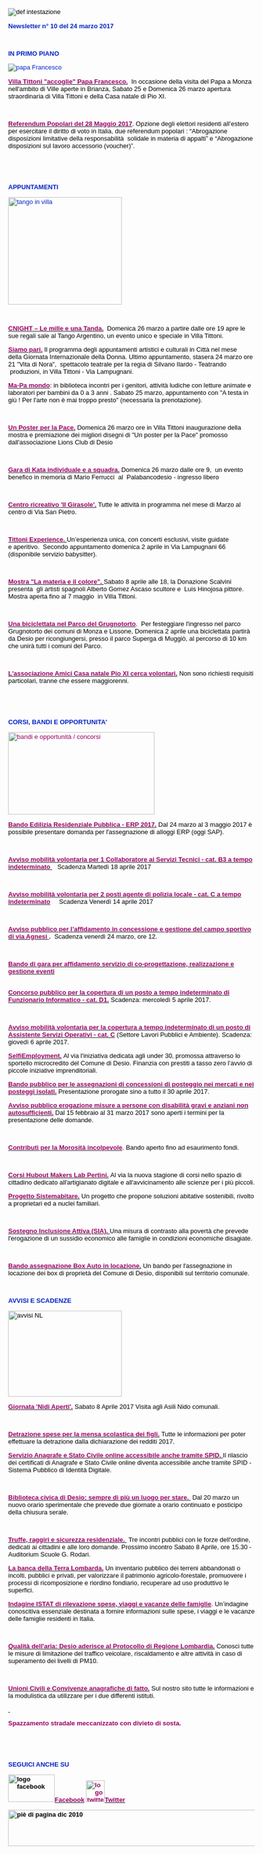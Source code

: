 <div style="font: normal 13px Arial; color:rgb(0, 0, 0);"><div class="WordSection1"><div><div><div><div><div><p class="MsoNormal"><img id="_x0000_i1025" src="http://www.comune.desio.mb.it/servizi/gestionedocumentale/visualizzadocumento.aspx?id=6276" _djrealurl="" alt="def intestazione"><o:p></o:p></p><div><div><p class="MsoNormal"><strong><span style="color:#0426C6">Newsletter n°&nbsp;10 del&nbsp;24 marzo 2017</span></strong><o:p></o:p></p></div><div><p class="MsoNormal">&nbsp;<o:p></o:p></p></div><div><p class="MsoNormal"><strong><span style="color:#0426C6">IN PRIMO PIANO</span></strong><o:p></o:p></p></div><div><p class="MsoNormal"><span style="color:#0426C6"><img id="_x0000_i1026" src="https://www.comune.desio.mb.it/servizi/gestionedocumentale/visualizzadocumento.aspx?ID=22263" _djrealurl="" alt="papa Francesco "></span><o:p></o:p></p></div><div><p class="MsoNormal"><strong><span style="color:#990066"><a href="http://www.comune.desio.mb.it/servizi/notizie/notizie_fase02.aspx?ID=43557" _djrealurl="http://www.comune.desio.mb.it/servizi/notizie/notizie_fase02.aspx?ID=43557" target="_blank"><span style="color:#990066">Villa Tittoni "accoglie" Papa Francesco.</span></a></span></strong>&nbsp; In occasione della visita del Papa a Monza nell'ambito di Ville aperte in Brianza, Sabato 25 e Domenica 26 marzo apertura straordinaria di Villa Tittoni e della Casa natale di Pio XI.<o:p></o:p></p></div><div><p class="MsoNormal">&nbsp;<o:p></o:p></p></div><div><p class="MsoNormal"><strong><span style="color:#990066"><a href="http://www.comune.desio.mb.it/servizi/notizie/notizie_fase02.aspx?ID=43670" _djrealurl="http://www.comune.desio.mb.it/servizi/notizie/notizie_fase02.aspx?ID=43670" target="_blank"><span style="color:#990066">Referendum Popolari del 28 Maggio 2017</span></a></span></strong><span style="color:black">. Opzione degli elettori residenti all’estero per esercitare il diritto di voto in Italia, due referendum popolari : “Abrogazione disposizioni limitative della responsabilità &nbsp;solidale in materia di appalti” e “Abrogazione disposizioni sul lavoro accessorio (voucher)”.</span><o:p></o:p></p></div><div><p class="MsoNormal">&nbsp;<o:p></o:p></p></div><div><p class="MsoNormal">&nbsp;<o:p></o:p></p></div><div><p class="MsoNormal"><strong><span style="color:#0426C6">APPUNTAMENTI </span></strong><o:p></o:p></p></div><div><div><p class="MsoNormal"><span style="color:#0426C6"><img border="0" width="232" height="219" style="width:2.4166in;height:2.2812in" id="_x0000_i1027" src="https://www.comune.desio.mb.it/servizi/gestionedocumentale/visualizzadocumento.aspx?ID=22264" _djrealurl="" alt="tango in villa"><o:p></o:p></span></p></div><div><p class="MsoNormal"><span style="color:#0426C6">&nbsp;<o:p></o:p></span></p></div><div><p class="MsoNormal"><span style="color:black"><a href="http://www.comune.desio.mb.it/servizi/notizie/notizie_fase02.aspx?ID=43563" _djrealurl="http://www.comune.desio.mb.it/servizi/notizie/notizie_fase02.aspx?ID=43563" target="_blank"><strong><span style="color:#990066">CNIGHT – Le mille e una Tanda.</span></strong></a></span><strong><span style="color:#990066">&nbsp;</span></strong><span style="color:black"> Domenica 26 marzo a partire dalle ore 19 apre le sue regali sale al Tango Argentino, un evento unico e speciale in Villa Tittoni.</span><span style="color:#0426C6"><o:p></o:p></span></p></div><div><p class="MsoNormal"><span style="color:#0426C6"><a href="http://www.comune.desio.mb.it/upload/desio/gestionedocumentale/culturandomarzo2017_784_22208.pdf" _djrealurl="http://www.comune.desio.mb.it/upload/desio/gestionedocumentale/culturandomarzo2017_784_22208.pdf" target="_blank"><strong><span style="color:#990066">Siamo pari.</span></strong></a> </span><span style="color:black">Il programma degli appuntamenti artistici e culturali in Città nel mese della&nbsp;Giornata Internazionale della Donna.&nbsp;Ultimo appuntamento, stasera 24&nbsp;marzo ore 21 "Vita di Nora",&nbsp;&nbsp;spettacolo teatrale per la regia di Silvano Ilardo - Teatrando &nbsp;produzioni, in Villa Tittoni - Via Lampugnani.</span><span style="color:#0426C6"><o:p></o:p></span></p></div></div></div><div><p class="MsoNormal"><span style="color:#990066"><a href="http://www.comune.desio.mb.it/servizi/notizie/notizie_fase02.aspx?ID=41527" _djrealurl="http://www.comune.desio.mb.it/servizi/notizie/notizie_fase02.aspx?ID=41527" target="_blank"><strong><span style="color:#990066">Ma-Pa mondo</span></strong></a></span><span style="color:black">: in biblioteca incontri per i genitori, attività ludiche con letture&nbsp;animate e laboratori per bambini da 0 a 3 anni . Sabato 25 marzo,&nbsp;appuntamento con "A testa in giù ! Per l'arte non è mai troppo presto" (necessaria la prenotazione).</span><o:p></o:p></p></div><div><p class="MsoNormal">&nbsp;<o:p></o:p></p></div><div><p class="MsoNormal"><strong><span style="color:#990066"><a href="http://www.comune.desio.mb.it/servizi/notizie/notizie_fase02.aspx?ID=43549" _djrealurl="http://www.comune.desio.mb.it/servizi/notizie/notizie_fase02.aspx?ID=43549" target="_blank"><span style="color:#990066">Un Poster per la Pace.</span></a></span></strong> Domenica 26 marzo ore in Villa Tittoni inaugurazione della mostra e premiazione dei migliori disegni di "Un poster per la Pace" promosso dall'associazione Lions Club di Desio<o:p></o:p></p></div><div><p class="MsoNormal">&nbsp;<o:p></o:p></p></div><div><p class="MsoNormal"><strong><span style="color:#990066"><a href="http://www.comune.desio.mb.it/servizi/notizie/notizie_fase02.aspx?ID=43647" _djrealurl="http://www.comune.desio.mb.it/servizi/notizie/notizie_fase02.aspx?ID=43647" target="_blank"><span style="color:#990066">Gara di Kata individuale e a squadra.</span></a></span></strong> Domenica 26 marzo dalle ore 9,&nbsp; un evento benefico in memoria di Mario Ferrucci&nbsp; al&nbsp; Palabancodesio - ingresso libero<o:p></o:p></p></div><div><p class="MsoNormal">&nbsp;<o:p></o:p></p></div><div><div><p class="MsoNormal"><span style="color:black"><a href="http://www.comune.desio.mb.it/servizi/notizie/notizie_fase02.aspx?ID=43331" _djrealurl="http://www.comune.desio.mb.it/servizi/notizie/notizie_fase02.aspx?ID=43331" target="_blank"><strong><span style="color:#990066">Centro ricreativo 'Il Girasole'.</span></strong></a> Tutte le attività in programma nel mese di Marzo&nbsp;al centro&nbsp;di Via San Pietro. </span><o:p></o:p></p></div><div><p class="MsoNormal">&nbsp;<o:p></o:p></p></div><div><p class="MsoNormal"><a href="http://www.comune.desio.mb.it/servizi/notizie/notizie_fase02.aspx?ID=43197" _djrealurl="http://www.comune.desio.mb.it/servizi/notizie/notizie_fase02.aspx?ID=43197" target="_blank"><strong><span style="color:#990066">Tittoni Experience.&nbsp;</span></strong></a><span style="color:black">Un’esperienza unica, con concerti esclusivi, visite guidate e&nbsp;aperitivo.&nbsp;&nbsp;Secondo appuntamento domenica 2 aprile in Via Lampugnani 66 (disponibile servizio babysitter).</span><o:p></o:p></p></div><div><p class="MsoNormal">&nbsp;<o:p></o:p></p></div><div><div><p class="MsoNormal"><strong><span style="color:#990066"><a href="http://www.comune.desio.mb.it/servizi/notizie/notizie_fase02.aspx?ID=43654" _djrealurl="http://www.comune.desio.mb.it/servizi/notizie/notizie_fase02.aspx?ID=43654" target="_blank"><span style="color:#990066">Mostra "La materia e il colore". </span></a></span></strong>Sabato 8 aprile alle 18, la Donazione Scalvini presenta&nbsp; gli artisti spagnoli Alberto Gomez Ascaso scultore&nbsp;e&nbsp;&nbsp;Luis Hinojosa pittore. Mostra aperta fino al 7 maggio&nbsp; in Villa Tittoni.<o:p></o:p></p></div><div><p class="MsoNormal">&nbsp;<o:p></o:p></p></div></div><div><p class="MsoNormal"><strong><span style="color:#990066"><a href="http://www.comune.desio.mb.it/servizi/notizie/notizie_fase02.aspx?ID=43684" _djrealurl="http://www.comune.desio.mb.it/servizi/notizie/notizie_fase02.aspx?ID=43684" target="_blank"><span style="color:#990066">Una biciclettata nel Parco del Grugnotorto</span></a></span></strong>.&nbsp; Per festeggiare l'ingresso nel parco Grugnotorto dei comuni di Monza e Lissone, Domenica 2 aprile una biciclettata partirà da Desio per ricongiungersi, presso il parco Superga di Muggiò, al percorso di 10 km che unirà tutti i comuni del Parco.<o:p></o:p></p></div><div><p class="MsoNormal">&nbsp;<o:p></o:p></p></div><div><p class="MsoNormal"><strong><span style="color:#990066"><a href="http://www.comune.desio.mb.it/servizi/notizie/notizie_fase02.aspx?ID=43605" _djrealurl="http://www.comune.desio.mb.it/servizi/notizie/notizie_fase02.aspx?ID=43605" target="_blank"><span style="color:#990066">L'associazione Amici Casa natale Pio XI cerca volontari.</span></a></span></strong> Non sono richiesti requisiti particolari, tranne che essere maggiorenni.<o:p></o:p></p></div><div><p class="MsoNormal">&nbsp;<o:p></o:p></p></div><div><p class="MsoNormal">&nbsp;<o:p></o:p></p></div><div><p class="MsoNormal"><strong><span style="color:#0426C6">CORSI, BANDI E OPPORTUNITA'</span></strong> <o:p></o:p></p></div><div><p class="MsoNormal"><span style="color:#990066"><img border="0" width="299" height="168" style="width:3.1145in;height:1.75in" id="_x0000_i1028" src="http://www.comune.desio.mb.it/servizi/gestionedocumentale/visualizzadocumento.aspx?id=18790" _djrealurl="" alt="bandi e opportunità / concorsi"></span><o:p></o:p></p></div><div><div><p class="MsoNormal"><span style="color:#990066"><a href="http://www.comune.desio.mb.it/servizi/notizie/notizie_fase02.aspx?ID=43613" _djrealurl="http://www.comune.desio.mb.it/servizi/notizie/notizie_fase02.aspx?ID=43613" target="_blank"><strong><span style="color:#990066">Bando Edilizia Residenziale Pubblica - ERP 2017.</span></strong></a><strong> </strong></span><span style="color:black">Dal 24 marzo al 3 maggio 2017 è possibile presentare domanda per l'assegnazione di alloggi ERP (oggi SAP).</span><o:p></o:p></p></div><div><p class="MsoNormal">&nbsp;<o:p></o:p></p></div><div><p class="MsoNormal"><span style="color:#990066"><a href="http://www.comune.desio.mb.it/servizi/notizie/notizie_fase02.aspx?ID=43600" _djrealurl="http://www.comune.desio.mb.it/servizi/notizie/notizie_fase02.aspx?ID=43600" target="_blank"><strong><span style="color:#990066">Avviso mobilità volontaria per 1 Collaboratore ai Servizi Tecnici - cat. B3 a tempo indeterminato&nbsp;</span></strong></a><strong>&nbsp;&nbsp; </strong></span><span style="color:black">Scadenza Martedì 18 aprile 2017</span><o:p></o:p></p></div><div><p class="MsoNormal">&nbsp;<o:p></o:p></p></div><div><p class="MsoNormal"><span style="color:#990066"><a href="http://www.comune.desio.mb.it/servizi/notizie/notizie_fase02.aspx?ID=43588" _djrealurl="http://www.comune.desio.mb.it/servizi/notizie/notizie_fase02.aspx?ID=43588" target="_blank"><strong><span style="color:#990066">Avviso mobilità volontaria per 2 posti agente di polizia locale - cat. C a tempo indeterminato</span></strong></a><strong>&nbsp;&nbsp;&nbsp;</strong></span><span style="color:black">&nbsp; Scadenza Venerdì 14 aprile 2017</span><o:p></o:p></p></div><div><p class="MsoNormal">&nbsp;<o:p></o:p></p></div><div><p class="MsoNormal"><strong><span style="color:#990066"><a href="http://www.comune.desio.mb.it/servizi/notizie/notizie_fase02.aspx?ID=43446" _djrealurl="http://www.comune.desio.mb.it/servizi/notizie/notizie_fase02.aspx?ID=43446" target="_blank"><span style="color:#990066">Avviso pubblico per l’affidamento in concessione e gestione del campo sportivo di via Agnesi </span></a>.</span></strong>&nbsp;&nbsp;Scadenza venerdì 24 marzo, ore 12.<o:p></o:p></p></div><div><p class="MsoNormal">&nbsp;<o:p></o:p></p></div></div><div><p class="MsoNormal"><a href="http://www.comune.desio.mb.it/servizi/notizie/notizie_fase02.aspx?ID=43410" _djrealurl="http://www.comune.desio.mb.it/servizi/notizie/notizie_fase02.aspx?ID=43410" target="_blank"><strong><span style="color:#990066">Bando di gara per affidamento servizio di co-progettazione, realizzazione e gestione eventi </span></strong></a><o:p></o:p></p></div><div><p class="MsoNormal"><br><a href="http://www.comune.desio.mb.it/servizi/notizie/notizie_fase02.aspx?ID=43461" _djrealurl="http://www.comune.desio.mb.it/servizi/notizie/notizie_fase02.aspx?ID=43461" target="_blank"><strong><span style="color:#990066">Concorso pubblico per la copertura di&nbsp;un posto a tempo indeterminato di Funzionario Informatico - cat. D1.</span></strong></a><span style="color:#990066"> </span>Scadenza: mercoledì 5 aprile 2017.<o:p></o:p></p></div><div><p class="MsoNormal">&nbsp;<o:p></o:p></p></div><div><p class="MsoNormal"><a href="http://www.comune.desio.mb.it/servizi/notizie/notizie_fase02.aspx?ID=43463" _djrealurl="http://www.comune.desio.mb.it/servizi/notizie/notizie_fase02.aspx?ID=43463" target="_blank"><strong><span style="color:#990066">Avviso mobilità volontaria per la copertura a tempo indeterminato di un posto di Assistente Servizi Operativi - cat. C</span></strong></a>&nbsp;(Settore Lavori Pubblici e Ambiente). Scadenza: giovedì 6 aprile 2017.<o:p></o:p></p></div><div><p class="MsoNormal"><span style="color:#990066"><a href="http://www.comune.desio.mb.it/servizi/notizie/notizie_fase02.aspx?ID=43223" _djrealurl="http://www.comune.desio.mb.it/servizi/notizie/notizie_fase02.aspx?ID=43223" target="_blank"><strong><span style="color:#990066">SelfiEmployment.</span></strong></a></span><strong><span style="color:black"> </span></strong><span style="color:black">Al via l'iniziativa dedicata agli under 30, promossa attraverso lo sportello microcredito del Comune di Desio. Finanzia con prestiti a tasso zero l’avvio di piccole iniziative imprenditoriali.</span><o:p></o:p></p></div></div><div><div><p class="MsoNormal"><strong><span style="color:#990066"><a href="http://www.comune.desio.mb.it/servizi/notizie/notizie_fase02.aspx?ID=42938" _djrealurl="http://www.comune.desio.mb.it/servizi/notizie/notizie_fase02.aspx?ID=42938" target="_blank"><span style="color:#990066">Bando pubblico per le assegnazioni di concessioni di posteggio nei mercati e nei posteggi isolati.</span></a></span></strong><span style="color:black"> Presentazione prorogate&nbsp;sino a tutto il 30 aprile 2017.</span><o:p></o:p></p></div><div><p class="MsoNormal"><span style="color:#990066"><a href="http://www.comune.desio.mb.it/servizi/notizie/notizie_fase02.aspx?ID=43164" _djrealurl="http://www.comune.desio.mb.it/servizi/notizie/notizie_fase02.aspx?ID=43164" target="_blank"><strong><span style="color:#990066">Avviso pubblico erogazione misure a persone con disabilità gravi e anziani non autosufficienti.</span></strong></a><strong> </strong></span><span style="color:black">Dal 15 febbraio al 31 marzo 2017 sono aperti i termini per la presentazione delle domande.</span><o:p></o:p></p></div></div><div><p class="MsoNormal">&nbsp;<o:p></o:p></p></div><div><p class="MsoNormal"><strong><span style="color:#990066"><a href="http://www.comune.desio.mb.it/servizi/notizie/notizie_fase02.aspx?ID=42983" _djrealurl="http://www.comune.desio.mb.it/servizi/notizie/notizie_fase02.aspx?ID=42983" target="_blank"><span style="color:#990066">Contributi per la Morosità incolpevole</span></a></span></strong>. Bando aperto fino ad esaurimento fondi. <o:p></o:p></p></div><div><p class="MsoNormal">&nbsp;<o:p></o:p></p></div><div><div><p class="MsoNormal"><span style="color:#990066"><a href="http://www.comune.desio.mb.it/servizi/notizie/notizie_fase02.aspx?ID=43208" _djrealurl="http://www.comune.desio.mb.it/servizi/notizie/notizie_fase02.aspx?ID=43208" target="_blank"><strong><span style="color:#990066">Corsi Hubout Makers Lab Pertini.</span></strong></a><strong> </strong></span><span style="color:black">Al via&nbsp;la nuova&nbsp;stagione di corsi nello spazio di cittadino dedicato all'artigianato digitale e all'avvicinamento alle scienze per i più piccoli. </span><o:p></o:p></p></div></div><div><p class="MsoNormal"><strong><span style="color:#990066"><a href="http://www.comune.desio.mb.it/servizi/notizie/notizie_fase02.aspx?ID=41431" _djrealurl="http://www.comune.desio.mb.it/servizi/notizie/notizie_fase02.aspx?ID=41431" target="_blank"><span style="color:#990066">Progetto Sistemabitare.</span></a></span></strong> Un progetto che propone soluzioni abitative sostenibili, rivolto a proprietari ed a nuclei familiari. <o:p></o:p></p></div><div><p class="MsoNormal">&nbsp;<o:p></o:p></p></div><div><p class="MsoNormal"><strong><span style="color:#990066"><a href="http://www.comune.desio.mb.it/servizi/notizie/notizie_fase02.aspx?ID=40660" _djrealurl="http://www.comune.desio.mb.it/servizi/notizie/notizie_fase02.aspx?ID=40660" target="_blank"><span style="color:#990066">Sostegno Inclusione Attiva (SIA).</span> </a></span></strong>Una misura di contrasto alla povertà che prevede l'erogazione di un sussidio economico alle famiglie in condizioni economiche disagiate.<o:p></o:p></p></div><div><p class="MsoNormal">&nbsp;<o:p></o:p></p></div><div><div><p class="MsoNormal"><span style="color:#990066"><a href="http://www.comune.desio.mb.it/servizi/notizie/notizie_fase02.aspx?ID=35369" _djrealurl="http://www.comune.desio.mb.it/servizi/notizie/notizie_fase02.aspx?ID=35369" target="_blank"><strong><span style="color:#990066">Bando assegnazione Box Auto in locazione.</span></strong></a><strong> </strong></span><span style="color:black">Un</span><strong><span style="color:#990066"> </span></strong><span style="color:black">bando per l'assegnazione in locazione dei box di proprietà del Comune di Desio, disponibili sul territorio comunale.</span><o:p></o:p></p></div><div><p class="MsoNormal">&nbsp;<o:p></o:p></p></div></div><div><p class="MsoNormal"><strong><span style="color:#0426C6">AVVISI E SCADENZE</span></strong> <o:p></o:p></p></div><div><div><p class="MsoNormal"><img border="0" width="232" height="175" style="width:2.4166in;height:1.8229in" id="_x0000_i1029" src="http://www.comune.desio.mb.it/servizi/gestionedocumentale/visualizzadocumento.aspx?id=18789" _djrealurl="" alt="avvisi NL"><o:p></o:p></p></div><div><div><p class="MsoNormal"><strong><span style="color:#990066"><a href="http://www.comune.desio.mb.it/servizi/notizie/notizie_fase02.aspx?ID=43479" _djrealurl="http://www.comune.desio.mb.it/servizi/notizie/notizie_fase02.aspx?ID=43479" target="_blank"><span style="color:#990066">Giornata 'Nidi Aperti'.</span></a> </span></strong><span style="color:black">Sabato 8 Aprile 2017 Visita agli Asili Nido comunali.</span><o:p></o:p></p></div><div><p class="MsoNormal">&nbsp;<o:p></o:p></p></div><div><p class="MsoNormal"><strong><span style="color:#990066"><a href="https://www.comune.desio.mb.it/upload/desio/newsletter/Detrazione%20spese%20per%20la%20mensa%20scolastica%20dei%20figli.%20Tutte%20le%20informazioni%20per%20poter%20effettuare%20la%20detrazione%20dalla%20dichiarazione%20dei%20redditi%202017" _djrealurl="https://www.comune.desio.mb.it/upload/desio/newsletter/Detrazione%20spese%20per%20la%20mensa%20scolastica%20dei%20figli.%20Tutte%20le%20informazioni%20per%20poter%20effettuare%20la%20detrazione%20dalla%20dichiarazione%20dei%20redditi%202017" target="_blank"><span style="color:#990066">Detrazione spese per la mensa scolastica dei figli.</span></a> </span></strong><span style="color:black">Tutte le informazioni per poter effettuare la detrazione dalla dichiarazione dei redditi 2017.</span><o:p></o:p></p></div></div><div><div><p class="MsoNormal"><strong><span style="color:#990066"><a href="http://www.comune.desio.mb.it/servizi/notizie/notizie_fase02.aspx?ID=43268" _djrealurl="http://www.comune.desio.mb.it/servizi/notizie/notizie_fase02.aspx?ID=43268" target="_blank"><span style="color:#990066">Servizio Anagrafe e Stato Civile online&nbsp;accessibile anche tramite SPID</span><span style="color:#990066">. </span></a></span></strong><span style="color:black">Il rilascio dei certificati di Anagrafe e Stato Civile online diventa accessibile anche tramite SPID - Sistema Pubblico di Identità Digitale. </span><o:p></o:p></p></div><div><p class="MsoNormal">&nbsp;<o:p></o:p></p></div><div><div><p class="MsoNormal"><a href="http://www.comune.desio.mb.it/servizi/notizie/notizie_fase02.aspx?ID=43469" _djrealurl="http://www.comune.desio.mb.it/servizi/notizie/notizie_fase02.aspx?ID=43469" target="_blank"><strong><span style="color:#990066">Biblioteca civica di Desio: sempre di più un luogo per stare. </span></strong></a><span style="color:#990066">&nbsp;</span><span style="color:black">Dal 20 marzo un nuovo orario sperimentale che prevede due giornate a orario continuato e posticipo della chiusura serale. &nbsp;</span><o:p></o:p></p></div><div><p class="MsoNormal"><span style="color:#0426C6">&nbsp;</span><o:p></o:p></p></div><div><p class="MsoNormal"><span style="color:black"><a href="http://www.comune.desio.mb.it/servizi/notizie/notizie_fase02.aspx?ID=43449" _djrealurl="http://www.comune.desio.mb.it/servizi/notizie/notizie_fase02.aspx?ID=43449" target="_blank"><strong><span style="color:#990066;background:white">Truffe, raggiri e sicurezza residenziale. </span></strong></a><span style="background:white">&nbsp;</span>Tre incontri pubblici con le forze dell'ordine, dedicati ai cittadini e alle loro domande. Prossimo incontro Sabato 8 Aprile, ore 15.30 - Auditorium Scuole G. Rodari.</span><o:p></o:p></p></div><div><p class="MsoNormal"><a href="http://www.comune.desio.mb.it/servizi/notizie/notizie_fase02.aspx?ID=43287" _djrealurl="http://www.comune.desio.mb.it/servizi/notizie/notizie_fase02.aspx?ID=43287" target="_blank"><strong><span style="color:#990066">La banca della Terra Lombarda.</span></strong></a> <span style="color:black">Un inventario pubblico dei terreni abbandonati o incolti, pubblici e privati, per valorizzare il patrimonio agricolo-forestale, promuovere i processi di ricomposizione e riordino fondiario, recuperare ad uso produttivo le superfici</span>.<o:p></o:p></p></div></div><div><p class="MsoNormal"><strong><span style="color:#990066"><a href="http://www.comune.desio.mb.it/servizi/notizie/notizie_fase02.aspx?ID=43070" _djrealurl="http://www.comune.desio.mb.it/servizi/notizie/notizie_fase02.aspx?ID=43070" target="_blank"><span style="color:#990066">Indagine ISTAT di rilevazione spese, viaggi e vacanze delle famiglie</span></a></span></strong>. Un’indagine conoscitiva essenziale destinata a fornire informazioni sulle spese, i viaggi e le vacanze delle famiglie residenti in Italia.<o:p></o:p></p></div></div><div><p class="MsoNormal">&nbsp;<o:p></o:p></p></div><div><div><p class="MsoNormal"><strong><span style="color:#990066"><a href="http://www.comune.desio.mb.it/servizi/notizie/notizie_fase02.aspx?ID=42950" _djrealurl="http://www.comune.desio.mb.it/servizi/notizie/notizie_fase02.aspx?ID=42950" target="_blank"><span style="color:#990066">Qualità dell'aria: Desio aderisce al Protocollo di Regione Lombardia.</span></a></span></strong> Conosci tutte le misure di limitazione del traffico veicolare, riscaldamento e altre attività in caso di superamento dei livelli di PM10. <o:p></o:p></p></div></div></div><div><div><div><p class="MsoNormal">&nbsp;<o:p></o:p></p></div><div><p class="MsoNormal"><strong><span style="color:#990066"><a href="http://www.comune.desio.mb.it/servizi/notizie/notizie_fase02.aspx?ID=40869" _djrealurl="http://www.comune.desio.mb.it/servizi/notizie/notizie_fase02.aspx?ID=40869" target="_blank"><span style="color:#990066">Unioni Civili e Convivenze anagrafiche di fatto.</span></a></span></strong> Sul nostro sito tutte le informazioni e la modulistica da utilizzare per i due differenti istituti.<o:p></o:p></p></div></div></div><div><p class="MsoNormal"><strong><span style="color:#990066"><a href="http://www.comune.desio.mb.it/servizi/notizie/notizie_fase02.aspx?ID=40731" _djrealurl="http://www.comune.desio.mb.it/servizi/notizie/notizie_fase02.aspx?ID=40731" target="_blank">&nbsp;</a></span></strong><o:p></o:p></p></div><div><div><p class="MsoNormal"><strong><span style="color:#990066">Spazzamento stradale meccanizzato con divieto di sosta.</span></strong><o:p></o:p></p></div></div><div><div><p class="MsoNormal">&nbsp;<o:p></o:p></p></div><div><p class="MsoNormal">&nbsp;<o:p></o:p></p></div><div><p class="MsoNormal"><strong><span style="color:#0426C6">SEGUICI ANCHE SU</span></strong><o:p></o:p></p></div><div><div><div><div><div><div><div><div><div><div><p class="MsoNormal"><b><img border="0" width="95" height="56" style="width:.9895in;height:.5833in" id="_x0000_i1030" src="https://www.comune.desio.mb.it/servizi/gestionedocumentale/visualizzadocumento.aspx?ID=18791" _djrealurl="" alt="logo facebook"></b><a href="https://it-it.facebook.com/pages/Comune-Di-Desio/103441483073684" _djrealurl="https://it-it.facebook.com/pages/Comune-Di-Desio/103441483073684" target="_blank"><strong><span style="color:#990066">Facebook</span></strong></a><strong><span style="color:#990066"> </span></strong><b><span style="color:#990066"><img border="0" width="38" height="44" style="width:.3958in;height:.4583in" id="_x0000_i1031" src="https://www.comune.desio.mb.it/servizi/gestionedocumentale/visualizzadocumento.aspx?ID=18792" _djrealurl="" alt="logo twitter"></span></b><a href="https://mobile.twitter.com/comunedidesio" _djrealurl="https://mobile.twitter.com/comunedidesio" target="_blank"><strong><span style="color:#990066">Twitter</span></strong></a><strong> </strong><o:p></o:p></p></div></div><div><p class="MsoNormal"><b><img border="0" width="993" height="74" style="width:10.3437in;height:.7708in" id="_x0000_i1032" src="http://www.comune.desio.mb.it/servizi/gestionedocumentale/visualizzadocumento.aspx?id=6565" _djrealurl="" alt="piè di pagina dic 2010"></b><o:p></o:p></p></div></div></div></div></div></div></div></div></div></div></div></div></div